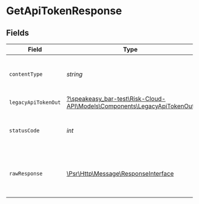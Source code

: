 # GetApiTokenResponse


## Fields

| Field                                                                                                                   | Type                                                                                                                    | Required                                                                                                                | Description                                                                                                             |
| ----------------------------------------------------------------------------------------------------------------------- | ----------------------------------------------------------------------------------------------------------------------- | ----------------------------------------------------------------------------------------------------------------------- | ----------------------------------------------------------------------------------------------------------------------- |
| `contentType`                                                                                                           | *string*                                                                                                                | :heavy_check_mark:                                                                                                      | HTTP response content type for this operation                                                                           |
| `legacyApiTokenOut`                                                                                                     | [?\speakeasy_bar-test\Risk-Cloud-API\Models\Components\LegacyApiTokenOut](../../Models/Components/LegacyApiTokenOut.md) | :heavy_minus_sign:                                                                                                      | OK                                                                                                                      |
| `statusCode`                                                                                                            | *int*                                                                                                                   | :heavy_check_mark:                                                                                                      | HTTP response status code for this operation                                                                            |
| `rawResponse`                                                                                                           | [\Psr\Http\Message\ResponseInterface](https://www.php-fig.org/psr/psr-7/#33-psrhttpmessageresponseinterface)            | :heavy_check_mark:                                                                                                      | Raw HTTP response; suitable for custom response parsing                                                                 |